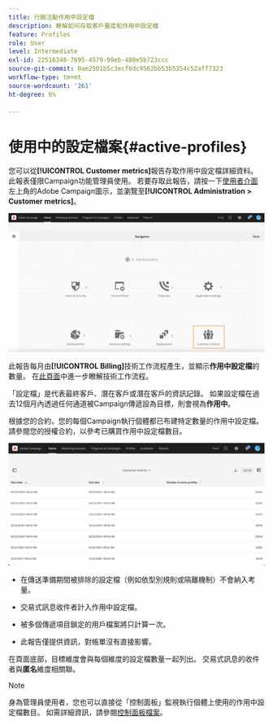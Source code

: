```yaml
---
title: 行銷活動作用中設定檔
description: 瞭解如何存取客戶量度和作用中設定檔
feature: Profiles
role: User
level: Intermediate
exl-id: 22516348-7695-4579-99eb-480e5b723ccc
source-git-commit: 0ae2501b5c3ecf6dc9562bb53b5354c52aff7323
workflow-type: tm+mt
source-wordcount: '261'
ht-degree: 6%

---
```


# 使用中的設定檔案{#active-profiles}

您可以從&#x200B;**[!UICONTROL Customer metrics]**&#x200B;報告存取作用中設定檔詳細資料。 此報表僅限Campaign功能管理員使用。 若要存取此報告，請按一下[使用者介面](../../start/using/interface-description.md#advanced-menu)左上角的Adobe Campaign圖示，並瀏覽至&#x200B;**[!UICONTROL Administration > Customer metrics]**。

![](assets/audience_customer_metrics.png)

此報告每月由&#x200B;**[!UICONTROL Billing]**&#x200B;技術工作流程產生，並顯示&#x200B;**作用中設定檔**&#x200B;的數量。 在[此頁面](../../administration/using/technical-workflows.md)中進一步瞭解技術工作流程。

「設定檔」是代表最終客戶、潛在客戶或潛在客戶的資訊記錄。 如果設定檔在過去12個月內透過任何通道被Campaign傳遞設為目標，則會視為&#x200B;**作用中**。

根據您的合約，您的每個Campaign執行個體都已布建特定數量的作用中設定檔。 請參閱您的授權合約，以參考已購買作用中設定檔數目。

![](assets/audience_active_profiles_list.png)



* 在傳送準備期間被排除的設定檔（例如依型別規則或隔離機制）不會納入考量。

* 交易式訊息收件者計入作用中設定檔。

* 被多個傳遞項目鎖定的用戶檔案將只計算一次。

* 此報告僅提供資訊，對帳單沒有直接影響。

在頁面底部，目標維度會與每個維度的設定檔數量一起列出。 交易式訊息的收件者與&#x200B;**匿名**&#x200B;維度相關聯。

>[!NOTE]
>
>身為管理員使用者，您也可以直接從「控制面板」監視執行個體上使用的作用中設定檔數目。 如需詳細資訊，請參閱[控制面板檔案](https://experienceleague.adobe.com/docs/control-panel/using/performance-monitoring/active-profiles-monitoring.html)。
>
